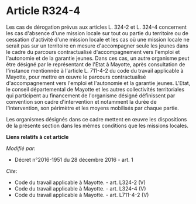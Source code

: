 # Article R324-4

Les cas de dérogation prévus aux articles L. 324-2 et L. 324-4 concernent les cas d'absence d'une mission locale sur tout ou
partie du territoire ou de cessation d'activité d'une mission locale et les cas où une mission locale ne serait pas sur un
territoire en mesure d'accompagner seule les jeunes dans le cadre du parcours contractualisé d'accompagnement vers l'emploi
et l'autonomie et de la garantie jeunes. Dans ces cas, un autre organisme peut être désigné par le représentant de l'Etat à
Mayotte, après consultation de l'instance mentionnée à l'article L. 711-4-2 du code du travail applicable à Mayotte, pour
mettre en œuvre le parcours contractualisé d'accompagnement vers l'emploi et l'autonomie et la garantie jeunes. L'Etat, le
conseil départemental de Mayotte et les autres collectivités territoriales qui participent au financement de l'organisme
désigné définissent par convention son cadre d'intervention et notamment la durée de l'intervention, son périmètre et les
moyens mobilisés par chaque partie. 

Les organismes désignés dans ce cadre mettent en œuvre les dispositions de la présente section dans les mêmes conditions que
les missions locales.

**Liens relatifs à cet article**

_Modifié par_:

  - Décret n°2016-1951 du 28 décembre 2016 - art. 1

_Cite_:

  - Code du travail applicable à Mayotte. - art. L324-2 (V)
  - Code du travail applicable à Mayotte. - art. L324-4 (V)
  - Code du travail applicable à Mayotte. - art. L711-4-2 (V)
